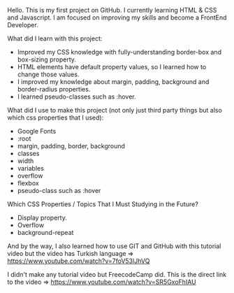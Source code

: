 Hello. This is my first project on GitHub. I currently learning HTML & CSS and Javascript. I am focused on improving my skills and become a FrontEnd Developer. 

What did I learn with this project: 
* Improved my CSS knowledge with fully-understanding border-box and box-sizing property. 
* HTML elements have default property values, so I learned how to change those values.
* I improved my knowledge about margin, padding, background and border-radius properties.
* I learned pseudo-classes such as :hover. 

What did I use to make this project (not only just third party things but also which css properties that I used):
* Google Fonts
* :root
* margin, padding, border, background
* classes
* width
* variables
* overflow
* flexbox
* pseudo-class such as :hover

Which CSS Properties / Topics That I Must Studying in the Future?
* Display property.
* Overflow
* background-repeat

And by the way, I also learned how to use GIT and GitHub with this tutorial video but the video has Turkish language => https://www.youtube.com/watch?v=7foV53lJhVQ

I didn't make any tutorial video but FreecodeCamp did. This is the direct link to the video => https://www.youtube.com/watch?v=SR5GxoFhIAU


